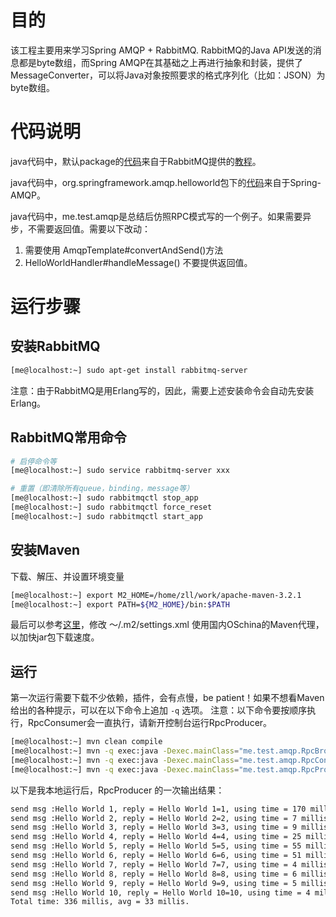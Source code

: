 # 目的
该工程主要用来学习Spring AMQP + RabbitMQ.
RabbitMQ的Java API发送的消息都是byte数组，而Spring AMQP在其基础之上再进行抽象和封装，提供了MessageConverter，可以将Java对象按照要求的格式序列化（比如：JSON）为byte数组。

# 代码说明
java代码中，默认package的[代码](https://github.com/rabbitmq/rabbitmq-tutorials/tree/master/java)来自于RabbitMQ提供的[教程](http://www.rabbitmq.com/tutorials/tutorial-one-java.html)。

java代码中，org.springframework.amqp.helloworld包下的[代码](https://github.com/spring-projects/spring-amqp-samples)来自于Spring-AMQP。

java代码中，me.test.amqp是总结后仿照RPC模式写的一个例子。如果需要异步，不需要返回值。需要以下改动：

1. 需要使用 AmqpTemplate#convertAndSend()方法
2. HelloWorldHandler#handleMessage() 不要提供返回值。


# 运行步骤

## 安装RabbitMQ

```sh
[me@localhost:~] sudo apt-get install rabbitmq-server
```
注意：由于RabbitMQ是用Erlang写的，因此，需要上述安装命令会自动先安装Erlang。

## RabbitMQ常用命令

```sh
# 启停命令等
[me@localhost:~] sudo service rabbitmq-server xxx

# 重置（即清除所有queue，binding，message等）
[me@localhost:~] sudo rabbitmqctl stop_app
[me@localhost:~] sudo rabbitmqctl force_reset
[me@localhost:~] sudo rabbitmqctl start_app
```

## 安装Maven
下载、解压、并设置环境变量

```sh
[me@localhost:~] export M2_HOME=/home/zll/work/apache-maven-3.2.1
[me@localhost:~] export PATH=${M2_HOME}/bin:$PATH
```
最后可以参考[这里](http://maven.oschina.net/help.html)，修改 ～/.m2/settings.xml 使用国内OSchina的Maven代理，以加快jar包下载速度。


## 运行 
第一次运行需要下载不少依赖，插件，会有点慢，be patient！如果不想看Maven给出的各种提示，可以在以下命令上追加 `-q` 选项。
注意：以下命令要按顺序执行，RpcConsumer会一直执行，请新开控制台运行RpcProducer。

```sh
[me@localhost:~] mvn clean compile
[me@localhost:~] mvn -q exec:java -Dexec.mainClass="me.test.amqp.RpcBroker"
[me@localhost:~] mvn -q exec:java -Dexec.mainClass="me.test.amqp.RpcConsumer"
[me@localhost:~] mvn -q exec:java -Dexec.mainClass="me.test.amqp.RpcProducer"
```
以下是我本地运行后，RpcProducer 的一次输出结果：

```txt
send msg :Hello World 1, reply = Hello World 1=1, using time = 170 millis.
send msg :Hello World 2, reply = Hello World 2=2, using time = 7 millis.
send msg :Hello World 3, reply = Hello World 3=3, using time = 9 millis.
send msg :Hello World 4, reply = Hello World 4=4, using time = 25 millis.
send msg :Hello World 5, reply = Hello World 5=5, using time = 55 millis.
send msg :Hello World 6, reply = Hello World 6=6, using time = 51 millis.
send msg :Hello World 7, reply = Hello World 7=7, using time = 4 millis.
send msg :Hello World 8, reply = Hello World 8=8, using time = 6 millis.
send msg :Hello World 9, reply = Hello World 9=9, using time = 5 millis.
send msg :Hello World 10, reply = Hello World 10=10, using time = 4 millis.
Total time: 336 millis, avg = 33 millis.
```

